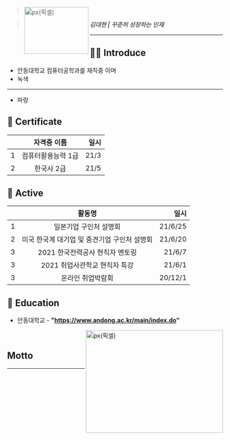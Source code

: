 > <img src="https://user-images.githubusercontent.com/55431809/123609091-5292fe80-d83a-11eb-971d-b8d199eb81a5.JPG" width="150px" height="110px" title="px(픽셀)" align="left"></img><br/>

> ***김대현  | 꾸준히 성장하는 인재***

<hr/>

## 🙋‍♀️ Introduce

* 안동대학교 컴퓨터공학과를 재직중 이며 
* 녹색
***
* 파랑

## 📜 Certificate

| | 자격증 이름 | 일시 | 
| :-: | :-: | -: | 
| 1 | 컴퓨터활용능력 1급  | 21/3 | 
| 2 | 한국사 2급 | 21/5 | 


## 🧩 Active

| | 활동명 | 일시 | 
| :-: | :-: | -: | 
| 1 | 일본기업 구인처 설명회 | 21/6/25 |
| 2 | 미국 한국계 대기업 및 중견기업 구인처 설명회 | 21/6/20 | 
| 3 | 2021 한국전력공사 현직자 멘토링 | 21/6/7 | 
| 3 | 2021 취업사관학교 현직자 특강 | 21/6/1 | 
| 3 | 온라인 취업박람회 | 20/12/1 | 

## 🏫 Education

* 안동대학교 - **"https://www.andong.ac.kr/main/index.do"**

<img src="https://user-images.githubusercontent.com/55431809/123605444-cd5a1a80-d836-11eb-8008-2be708915f99.JPG" width="320px" height="240px" title="px(픽셀)" align="right"></img><br/>

## Motto

<hr/>

